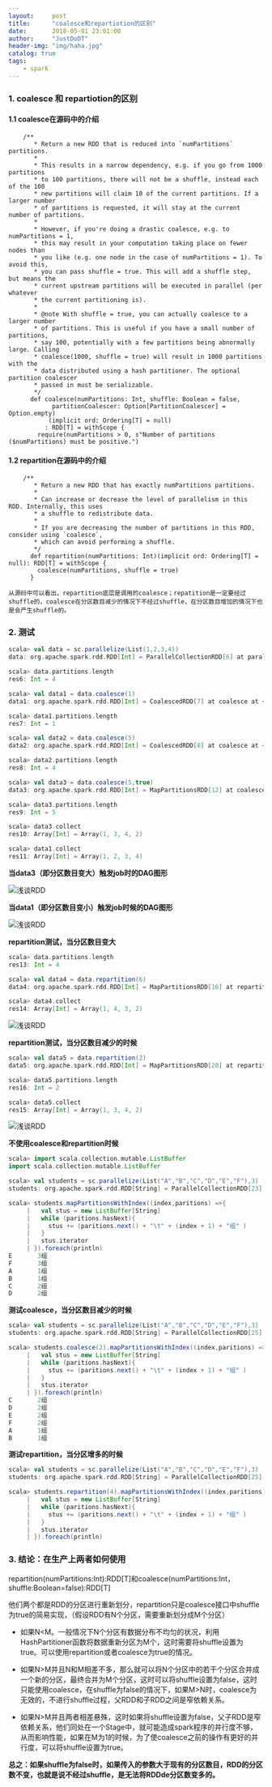 ```yaml
---
layout:     post
title:      "coalesce和repartiotion的区别"
date:       2018-05-01 23:01:00
author:     "JustDoDT"
header-img: "img/haha.jpg"
catalog: true
tags:
    - spark
---
```



### 1. coalesce 和 repartiotion的区别

#### 1.1 coalesce在源码中的介绍


        /**
           * Return a new RDD that is reduced into `numPartitions` partitions.
           *
           * This results in a narrow dependency, e.g. if you go from 1000 partitions
           * to 100 partitions, there will not be a shuffle, instead each of the 100
           * new partitions will claim 10 of the current partitions. If a larger number
           * of partitions is requested, it will stay at the current number of partitions.
           *
           * However, if you're doing a drastic coalesce, e.g. to numPartitions = 1,
           * this may result in your computation taking place on fewer nodes than
           * you like (e.g. one node in the case of numPartitions = 1). To avoid this,
           * you can pass shuffle = true. This will add a shuffle step, but means the
           * current upstream partitions will be executed in parallel (per whatever
           * the current partitioning is).
           *
           * @note With shuffle = true, you can actually coalesce to a larger number
           * of partitions. This is useful if you have a small number of partitions,
           * say 100, potentially with a few partitions being abnormally large. Calling
           * coalesce(1000, shuffle = true) will result in 1000 partitions with the
           * data distributed using a hash partitioner. The optional partition coalescer
           * passed in must be serializable.
           */
          def coalesce(numPartitions: Int, shuffle: Boolean = false,
                partitionCoalescer: Option[PartitionCoalescer] = Option.empty)
               (implicit ord: Ordering[T] = null)
              : RDD[T] = withScope {
            require(numPartitions > 0, s"Number of partitions ($numPartitions) must be positive.")




#### 1.2 repartition在源码中的介绍


        /**
           * Return a new RDD that has exactly numPartitions partitions.
           *
           * Can increase or decrease the level of parallelism in this RDD. Internally, this uses
           * a shuffle to redistribute data.
           *
           * If you are decreasing the number of partitions in this RDD, consider using `coalesce`,
           * which can avoid performing a shuffle.
           */
          def repartition(numPartitions: Int)(implicit ord: Ordering[T] = null): RDD[T] = withScope {
            coalesce(numPartitions, shuffle = true)
          }
    



`从源码中可以看出，repartition底层是调用的coalesce；repatition是一定要经过shuffle的，coalesce在分区数目减少的情况下不经过shuffle，在分区数目增加的情况下也是会产生shuffle的。`



### 2. 测试

~~~scala
scala> val data = sc.parallelize(List(1,2,3,4))
data: org.apache.spark.rdd.RDD[Int] = ParallelCollectionRDD[6] at parallelize at <console>:24

scala> data.partitions.length
res6: Int = 4

scala> val data1 = data.coalesce(1)
data1: org.apache.spark.rdd.RDD[Int] = CoalescedRDD[7] at coalesce at <console>:25

scala> data1.partitions.length
res7: Int = 1

scala> val data2 = data.coalesce(5)
data2: org.apache.spark.rdd.RDD[Int] = CoalescedRDD[8] at coalesce at <console>:25

scala> data2.partitions.length
res8: Int = 4

scala> val data3 = data.coalesce(5,true)
data3: org.apache.spark.rdd.RDD[Int] = MapPartitionsRDD[12] at coalesce at <console>:25

scala> data3.partitions.length
res9: Int = 5

scala> data3.collect
res10: Array[Int] = Array(1, 3, 4, 2)

scala> data1.collect
res11: Array[Int] = Array(1, 2, 3, 4)
~~~

**当data3（即分区数目变大）触发job时的DAG图形**

![浅谈RDD](/img/Spark/coalesce1.png)  


**当data1（即分区数目变小）触发job时候的DAG图形**

![浅谈RDD](/img/Spark/coalesce2.png)  


**repartition测试，当分区数目变大**

~~~scala
scala> data.partitions.length
res13: Int = 4

scala> val data4 = data.repartition(6)
data4: org.apache.spark.rdd.RDD[Int] = MapPartitionsRDD[16] at repartition at <console>:25

scala> data4.collect
res14: Array[Int] = Array(1, 4, 3, 2)

~~~



![浅谈RDD](/img/Spark/coalesce3.png)  


**repartition测试，当分区数目减少的时候**

~~~scala
scala> val data5 = data.repartition(2)
data5: org.apache.spark.rdd.RDD[Int] = MapPartitionsRDD[20] at repartition at <console>:25

scala> data5.partitions.length
res16: Int = 2

scala> data5.collect
res15: Array[Int] = Array(1, 3, 4, 2)
~~~





![浅谈RDD](/img/Spark/coalesce4.png)  


**不使用coalesce和repartition时候**

~~~scala
scala> import scala.collection.mutable.ListBuffer
import scala.collection.mutable.ListBuffer

scala> val students = sc.parallelize(List("A","B","C","D","E","F"),3)
students: org.apache.spark.rdd.RDD[String] = ParallelCollectionRDD[23] at parallelize at <console>:25

scala> students.mapPartitionsWithIndex((index,paritions) =>{
     |   val stus = new ListBuffer[String]
     |   while (paritions.hasNext){
     |     stus += (paritions.next() + "\t" + (index + 1) + "组" )
     |   }
     |   stus.iterator
     | }).foreach(println)
E       3组
F       3组
A       1组
B       1组
C       2组
D       2组
~~~



**测试coalesce，当分区数目减少的时候**

~~~scala
scala> val students = sc.parallelize(List("A","B","C","D","E","F"),3)
students: org.apache.spark.rdd.RDD[String] = ParallelCollectionRDD[25] at parallelize at <console>:25

scala> students.coalesce(2).mapPartitionsWithIndex((index,paritions) =>{
     |   val stus = new ListBuffer[String]
     |   while (paritions.hasNext){
     |     stus += (paritions.next() + "\t" + (index + 1) + "组" )
     |   }
     |   stus.iterator
     | }).foreach(println)
C       2组
D       2组
E       2组
F       2组
A       1组
B       1组
~~~

**测试repartition，当分区增多的时候**

~~~scala
scala> val students = sc.parallelize(List("A","B","C","D","E","F"),3)
students: org.apache.spark.rdd.RDD[String] = ParallelCollectionRDD[25] at parallelize at <console>:25

scala> students.repartition(4).mapPartitionsWithIndex((index,paritions) =>{
     |   val stus = new ListBuffer[String]
     |   while (paritions.hasNext){
     |     stus += (paritions.next() + "\t" + (index + 1) + "组" )
     |   }
     |   stus.iterator
     | }).foreach(println)
~~~



### 3. 结论：在生产上两者如何使用

repartition(numPartitions:Int):RDD[T]和coalesce(numPartitions:Int，shuffle:Boolean=false):RDD[T]

他们两个都是RDD的分区进行重新划分，repartition只是coalesce接口中shuffle为true的简易实现，（假设RDD有N个分区，需要重新划分成M个分区）

- 如果N<M。一般情况下N个分区有数据分布不均匀的状况，利用HashPartitioner函数将数据重新分区为M个，这时需要将shuffle设置为true。可以使用repartition或者coalesce为true的情况。

- 如果N>M并且N和M相差不多，那么就可以将N个分区中的若干个分区合并成一个新的分区，最终合并为M个分区，这时可以将shuffle设置为false，这时只能使用coalesce，在shuffle为false的情况下，如果M>N时，coalesce为无效的，不进行shuffle过程，父RDD和子RDD之间是窄依赖关系。

- 如果N>M并且两者相差悬殊，这时如果将shuffle设置为false，父子RDD是窄依赖关系，他们同处在一个Stage中，就可能造成spark程序的并行度不够，从而影响性能，如果在M为1的时候，为了使coalesce之前的操作有更好的并行度，可以将shuffle设置为true。

**总之：如果shuffle为false时，如果传入的参数大于现有的分区数目，RDD的分区数不变，也就是说不经过shuffle，是无法将RDDde分区数变多的。**

























